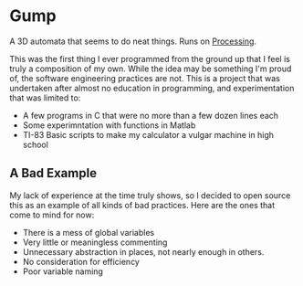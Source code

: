 # Gump

A 3D automata that seems to do neat things.  Runs on [Processing](http://processing.org/).

This was the first thing I ever programmed from the ground up that I feel is
truly a composition of my own.  While the idea may be something I'm proud of, 
the software engineering practices are not.  This is a project that was undertaken after almost no education in programming, and experimentation that was limited to:

- A few programs in C that were no more than a few dozen lines each
- Some experimntation with functions in Matlab
- TI-83 Basic scripts to make my calculator a vulgar machine in high school

## A Bad Example

My lack of experience at the time truly shows, so I decided to open source this as an example of all kinds of bad practices.  Here are the ones that come to mind for now:

- There is a mess of global variables
- Very little or meaningless commenting
- Unnecessary abstraction in places, not nearly enough in others.
- No consideration for efficiency 
- Poor variable naming
